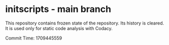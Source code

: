 # initscripts - main branch

This repository contains frozen state of the repository.
Its history is cleared. It is used only for static code
analysis with Codacy.

Commit Time: 1709445559